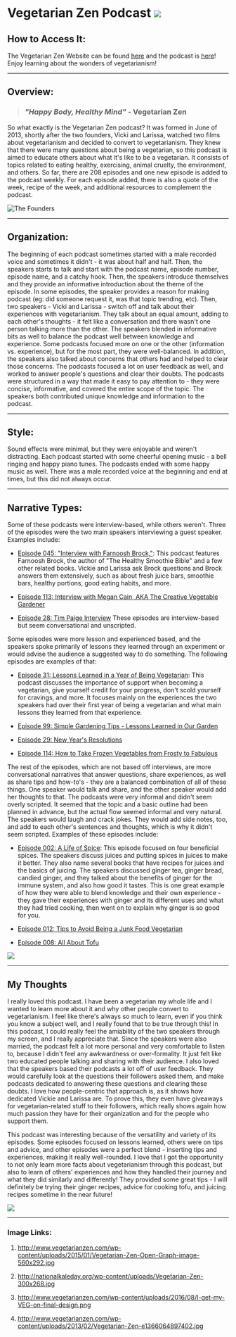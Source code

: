 # Vegetarian Zen Podcast ![](http://www.vegetarianzen.com/wp-content/uploads/2015/01/Vegetarian-Zen-Open-Graph-image-560x292.jpg)

## How to Access It:
The Vegetarian Zen Website can be found [here](http://www.vegetarianzen.com/) and the podcast is [here](http://www.vegetarianzen.com/podcast-2/)! Enjoy learning about the wonders of vegetarianism!

---

## Overview:
> ### *"Happy Body, Healthy Mind"* - Vegetarian Zen

So what exactly is the Vegetarian Zen podcast? It was formed in June of 2013, shortly after the two founders, Vicki and Larissa, watched two films about vegetarianism and decided to convert to vegetarianism. They knew that there were many questions about being a vegetarian, so this podcast is aimed to educate others about what it's like to be a vegetarian. It consists of topics related to eating healthy, exercising, animal cruelty, the environment, and others. So far, there are 208 episodes and one new episode is added to the podcast weekly. For each episode added, there is also a quote of the week, recipe of the week, and additional resources to complement the podcast.

![The Founders](http://nationalkaleday.org/wp-content/uploads/Vegetarian-Zen-300x268.jpg)

---

## Organization:

The beginning of each podcast sometimes started with a male recorded voice and sometimes it didn't - it was about half and half. Then, the speakers starts to talk and start with the podcast name, episode number, episode name, and a catchy hook. Then, the speakers introduce themselves and they provide an informative introduction about the theme of the episode. In some episodes, the speaker provides a reason for making podcast (eg: did someone request it, was that topic trending, etc). Then, two speakers - Vicki and Larissa - switch off and talk about their experiences with vegetarianism. They talk about an equal amount, adding to each other's thoughts - it felt like a conversation and there wasn't one person talking more than the other. The speakers blended in informative bits as well to balance the podcast well between knowledge and experience. Some podcasts focused more on one or the other (information vs. experience), but for the most part, they were well-balanced. In addition, the speakers also talked about concerns that others had and helped to clear those concerns. The podcasts focused a lot on user feedback as well, and worked to answer people's questions and clear their doubts. The podcasts were structured in a way that made it easy to pay attention to - they were concise, informative, and covered the entire scope of the topic. The speakers both contributed unique knowledge and information to the podcast.

---

## Style:

Sound effects were minimal, but they were enjoyable and weren't distracting. Each podcast started with some cheerful opening music - a bell ringing and happy piano tunes. The podcasts ended with some happy music as well. There was a male recorded voice at the beginning and end at times, but this did not always occur.

---

## Narrative Types:

Some of these podcasts were interview-based, while others weren't. Three of the episodes were the two main speakers interviewing a guest speaker. Examples include:
* [Episode 045: "Interview with Farnoosh Brock,"](http://www.vegetarianzen.com/blog/2014/04/27/vz-045/): This podcast features Farnoosh Brock, the author of "The Healthy Smoothie Bible" and a few other related books. Vickie and Larissa ask Brock questions and Brock answers them extensively, such as about fresh juice bars, smoothie bars, healthy portions, good eating habits, and more.

* [Episode 113: Interview with Megan Cain, AKA The Creative Vegetable Gardener](http://www.vegetarianzen.com/blog/2015/08/16/vz-113/)

* [Episode 28: Tim Paige Interview](http://www.vegetarianzen.com/blog/2013/12/22/vz-028-tim-paige-interview/)
These episodes are interview-based but seem conversational and unscripted.

Some episodes were more lesson and experienced based, and the speakers spoke primarily of lessons they learned through an experiment or would advise the audience a suggested way to do something. The following episodes are examples of that:
* [Episode 31: Lessons Learned in a Year of Being Vegetarian](http://www.vegetarianzen.com/blog/2014/01/19/vz-031-vegetarian-lessons-learned/): This podcast discusses the importance of support when becoming a vegetarian, give yourself credit for your progress, don't scold yourself for cravings, and more. It focuses mainly on the experiences the two speakers had over their first year of being a vegetarian and what main lessons they learned from that experience.

* [Episode 99: Simple Gardening Tips - Lessons Learned in Our Garden](http://www.vegetarianzen.com/blog/2015/05/10/vz-099/)

* [Episode 29: New Year's Resolutions](http://www.vegetarianzen.com/blog/2013/12/29/vz-029-new-years-resolutions/)

* [Episode 114: How to Take Frozen Vegetables from Frosty to Fabulous](http://www.vegetarianzen.com/blog/2015/08/23/vz114/)

The rest of the episodes, which are not based off interviews, are more conversational narratives that answer questions, share experiences, as well as share tips and how-to's - they are a balanced combination of all of these things. One speaker would talk and share, and the other speaker would add her thoughts to that. The podcasts were very informal and didn't seem overly scripted. It seemed that the topic and a basic outline had been planned in advance, but the actual flow seemed informal and very natural. The speakers would laugh and crack jokes. They would add side notes, too, and add to each other's sentences and thoughts, which is why it didn't seem scripted. Examples of these episodes include:
* [Episode 002: A Life of Spice](http://www.vegetarianzen.com/blog/2013/08/04/vz-008-all-about-tofu/): This episode focused on four beneficial spices. The speakers discuss juices and putting spices in juices to make it better. They also name several books that have recipes for juices and the basics of juicing. The speakers discussed ginger tea, ginger bread, candied ginger, and they talked about the benefits of ginger for the immune system, and also how good it tastes. This is one great example of how they were able to blend knowledge and their own experience - they gave their experiences with ginger and its different uses and what they had tried cooking, then went on to explain why ginger is so good for you.

* [Episode 012: Tips to Avoid Being a Junk Food Vegetarian](http://www.vegetarianzen.com/blog/2013/09/01/vz-012-junk-food-vegetarian/)

* [Episode 008: All About Tofu](http://www.vegetarianzen.com/blog/2013/08/04/vz-008-all-about-tofu/)

![](http://www.vegetarianzen.com/wp-content/uploads/2016/08/I-get-my-VEG-on-final-design.png)


---

## My Thoughts

I really loved this podcast. I have been a vegetarian my whole life and I wanted to learn more about it and why other people convert to vegetarianism. I feel like there's always so much to learn, even if you think you know a subject well, and I really found that to be true through this! In this podcast, I could really feel the amiability of the two speakers through my screen, and I really appreciate that. Since the speakers were also married, the podcast felt a lot more personal and very comfortable to listen to, because I didn't feel any awkwardness or over-formality. It just felt like two educated people talking and sharing with their audience. I also loved that the speakers based their podcasts a lot off of user feedback. They would carefully look at the questions their followers asked them, and make podcasts dedicated to answering these questions and clearing these doubts. I love how people-centric that approach is, as it shows how dedicated Vickie and Larissa are. To prove this, they even have giveaways for vegetarian-related stuff to their followers, which really shows again how much passion they have for their organization and for the people who support them.


This podcast was interesting because of the versatility and variety of its episodes. Some episodes focused on lessons learned, others were on tips and advice, and other episodes were a perfect blend - inserting tips and experiences, making it really well-rounded. I love that I got the opportunity to not only learn more facts about vegetarianism through this podcast, but also to learn of others' experiences and how they handled their journey and what they did similarly and differently! They provided some great tips - I will definitely be trying their ginger recipes, advice for cooking tofu, and juicing recipes sometime in the near future!




![](http://www.vegetarianzen.com/wp-content/uploads/2013/02/Vegetarian-Zen-e1366064897402.jpg)




---
### **Image Links:**

1. http://www.vegetarianzen.com/wp-content/uploads/2015/01/Vegetarian-Zen-Open-Graph-image-560x292.jpg

1. http://nationalkaleday.org/wp-content/uploads/Vegetarian-Zen-300x268.jpg

1. http://www.vegetarianzen.com/wp-content/uploads/2016/08/I-get-my-VEG-on-final-design.png

1. http://www.vegetarianzen.com/wp-content/uploads/2013/02/Vegetarian-Zen-e1366064897402.jpg


